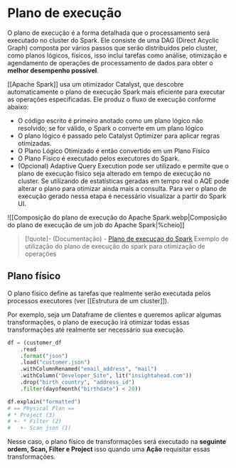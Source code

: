 # Plano de execução

O plano de execução é a forma detalhada que o processamento será executado no cluster do Spark. Ele consiste de uma DAG (Direct Acyclic Graph) composta por vários passos que serão distribuídos pelo cluster, como planos lógicos, físicos, isso inclui tarefas como análise, otimização e agendamento de operações de processamento de dados para obter o **melhor desempenho possível**.

[[Apache Spark]] usa um otimizador Catalyst, que descobre automaticamente o plano de execução Spark mais eficiente para executar as operações especificadas. Ele produz o fluxo de execução conforme abaixo:

- O código escrito é primeiro anotado como um plano lógico não resolvido; se for válido, o Spark o converte em um plano lógico
- O plano lógico é passado pelo Catalyst Optimizer para aplicar regras otimizadas.
- O Plano Lógico Otimizado é então convertido em um Plano Físico
- O Plano Físico é executado pelos executores do Spark.
- (Opcional) Adaptive Query Execution pode ser utilizado e permite que o plano de execução físico seja alterado em tempo de execução no cluster. Se utilizando de estatísticas geradas em tempo real o AQE pode alterar o plano para otimizar ainda mais a consulta. Para ver o plano de execução gerado nessa etapa é necessário visualizar a partir do Spark UI.

![[Composição do plano de execução do Apache Spark.webp|Composição do plano de execução de um job do Apache Spark|%cheio]]


> [!quote]- (Documentação) - [Plano de execuçao do Spark](https://sparkbyexamples.com/spark/spark-execution-plan/)
> Exemplo de utilização do plano de execução do spark para otimização de operações

## Plano físico

O plano físico define as tarefas que realmente serão executada pelos processos executores (ver [[Estrutura de um cluster]]).

Por exemplo, seja um Dataframe de clientes e queremos aplicar algumas transformações, o plano de execução irá otimizar todas essas transformações até realmente ser necessário sua execução.

```py
df = (customer_df
	.read
	.format("json")
	.load("customer.json")
	.withColumnRenamed("email_address", "mail")
	.withColumn("Developer_Site", lit("insightahead.com"))
	.drop("birth_country", "address_id")
	.filter(dayofmonth("birthdate") < 20))

df.explain("formatted")
# == Physical Plan ==
# * Project (3)
# +- * Filter (2)
# 	+- Scan json (1)
```

Nesse caso, o plano físico de transformações será executado na **seguinte ordem, Scan, Filter e Project** isso quando uma **Ação** requisitar essas transformações.